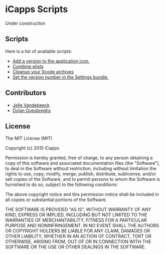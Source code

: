 # iCapps Scripts

Under construction

## Scripts

Here is a list of available scripts:

- [Add a version to the application icon.](app_icon_version/)
- [Combine plists](combine_plists/)
- [Cleanup your Xcode archives](cleanup/)
- [Set the version number in the Settings bundle.](set_version_in_settings/)

## Contributors

- [Jelle Vandebeeck](https://github.com/fousa)
- [Dylan Gyesbreghs](https://github.com/dylangyesbreghs)


## License

The MIT License (MIT)

Copyright (c) 2015 iCapps

Permission is hereby granted, free of charge, to any person obtaining a copy
of this software and associated documentation files (the "Software"), to deal
in the Software without restriction, including without limitation the rights
to use, copy, modify, merge, publish, distribute, sublicense, and/or sell
copies of the Software, and to permit persons to whom the Software is
furnished to do so, subject to the following conditions:

The above copyright notice and this permission notice shall be included in
all copies or substantial portions of the Software.

THE SOFTWARE IS PROVIDED "AS IS", WITHOUT WARRANTY OF ANY KIND, EXPRESS OR
IMPLIED, INCLUDING BUT NOT LIMITED TO THE WARRANTIES OF MERCHANTABILITY,
FITNESS FOR A PARTICULAR PURPOSE AND NONINFRINGEMENT. IN NO EVENT SHALL THE
AUTHORS OR COPYRIGHT HOLDERS BE LIABLE FOR ANY CLAIM, DAMAGES OR OTHER
LIABILITY, WHETHER IN AN ACTION OF CONTRACT, TORT OR OTHERWISE, ARISING FROM,
OUT OF OR IN CONNECTION WITH THE SOFTWARE OR THE USE OR OTHER DEALINGS IN
THE SOFTWARE.
